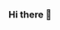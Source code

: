 ### Hi there 👋

<!--
**Jagadishgollapalli/Jagadishgollapalli** is a ✨ _special_ ✨ repository because its `README.md` (this file) appears on your GitHub profile.

Here are some ideas to get you started:

- 🔭 I’m currently studying in Northwest Missouri State University.
- 🌱 I’m currently learning Web application development.
- 👯 I’m looking to collaborate with REACT Developers.
- 📫 How to reach me: jagadishgollapalli24@gmail.com || https://www.linkedin.com/in/jagadish2406
-->
